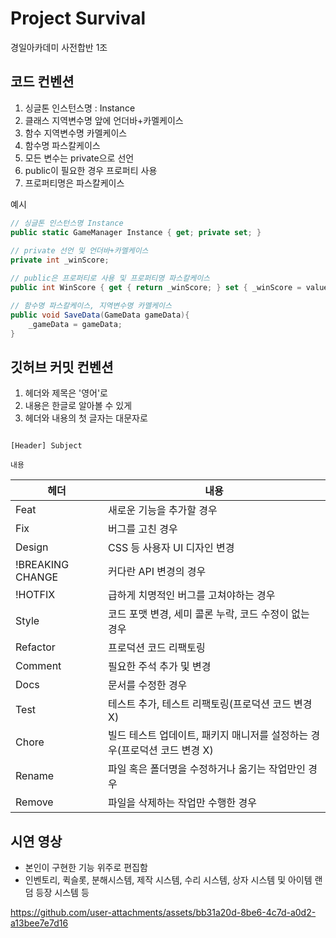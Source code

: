 # Project Survival
경일아카데미 사전합반 1조

## 코드 컨벤션

1. 싱글톤 인스턴스명 : Instance
2. 클래스 지역변수명 앞에 언더바+카멜케이스
3. 함수 지역변수명 카멜케이스
4. 함수명 파스칼케이스
5. 모든 변수는 private으로 선언
6. public이 필요한 경우 프로퍼티 사용
7. 프로퍼티명은 파스칼케이스

예시
```cs
// 싱글톤 인스턴스명 Instance
public static GameManager Instance { get; private set; } 
    
// private 선언 및 언더바+카멜케이스
private int _winScore;

// public은 프로퍼티로 사용 및 프로퍼티명 파스칼케이스
public int WinScore { get { return _winScore; } set { _winScore = value; } }

// 함수명 파스칼케이스, 지역변수명 카멜케이스
public void SaveData(GameData gameData){
    _gameData = gameData;
}

```


## 깃허브 커밋 컨벤션

1. 헤더와 제목은 '영어'로
2. 내용은 한글로 알아볼 수 있게
3. 헤더와 내용의 첫 글자는 대문자로


```

[Header] Subject

내용

```

| 헤더               | 내용                                          |
| ---------------- | ------------------------------------------- |
| Feat             | 새로운 기능을 추가할 경우                              |
| Fix              | 버그를 고친 경우                                   |
| Design           | CSS 등 사용자 UI 디자인 변경                         |
| !BREAKING CHANGE | 커다란 API 변경의 경우                              |
| !HOTFIX          | 급하게 치명적인 버그를 고쳐야하는 경우                       |
| Style            | 코드 포맷 변경, 세미 콜론 누락, 코드 수정이 없는 경우            |
| Refactor         | 프로덕션 코드 리팩토링                                |
| Comment          | 필요한 주석 추가 및 변경                              |
| Docs             | 문서를 수정한 경우                                  |
| Test             | 테스트 추가, 테스트 리팩토링(프로덕션 코드 변경 X)              |
| Chore            | 빌드 테스트 업데이트, 패키지 매니저를 설정하는 경우(프로덕션 코드 변경 X) |
| Rename           | 파일 혹은 폴더명을 수정하거나 옮기는 작업만인 경우                |
| Remove           | 파일을 삭제하는 작업만 수행한 경우                         |


## 시연 영상
* 본인이 구현한 기능 위주로 편집함
* 인벤토리, 퀵슬롯, 분해시스템, 제작 시스템, 수리 시스템, 상자 시스템 및 아이템 랜덤 등장 시스템 등

https://github.com/user-attachments/assets/bb31a20d-8be6-4c7d-a0d2-a13bee7e7d16



